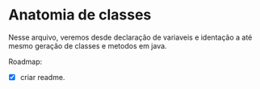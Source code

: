 # Anatomia de classes

Nesse arquivo, veremos desde declaração de variaveis e identação a até mesmo geração de classes e metodos em java. 

Roadmap: 

* [X] criar readme.
